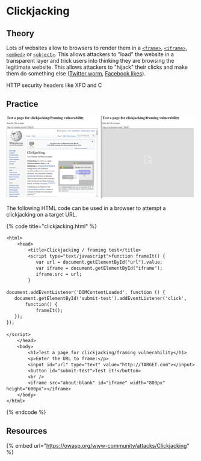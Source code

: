 # Clickjacking

## Theory

Lots of websites allow to browsers to render them in a [`<frame>`](https://developer.mozilla.org/en-US/docs/Web/HTML/Element/frame), [`<iframe>`](https://developer.mozilla.org/en-US/docs/Web/HTML/Element/iframe), [`<embed>`](https://developer.mozilla.org/en-US/docs/Web/HTML/Element/embed) or [`<object>`](https://developer.mozilla.org/en-US/docs/Web/HTML/Element/object). This allows attackers to "load" the website in a transparent layer and trick users into thinking they are browsing the legitimate website. This allows attackers to "hijack" their clicks and make them do something else ([Twitter worm](https://shiflett.org/blog/2009/twitter-dont-click-exploit), [Facebook likes](https://www.netsparker.com/blog/web-security/clickjacking-attack-on-facebook-how-tiny-attribute-save-corporation/)).

HTTP security headers like XFO and C

## Practice

![(left) vulnerable | not vulnerable (right)](<../../../.gitbook/assets/image (5).png>)

The following HTML code can be used in a browser to attempt a clickjacking on a target URL.

{% code title="clickjacking.html" %}
```markup
<html>
    <head>
        <title>Clickjacking / framing test</title>
        <script type="text/javascript">function frameIt() {
           var url = document.getElementById("url").value;
           var iframe = document.getElementById("iframe");
           iframe.src = url;
        }

document.addEventListener('DOMContentLoaded', function () {
   document.getElementById('submit-test').addEventListener('click',
       function() {
           frameIt();
   });
});

</script>
    </head>
    <body>
        <h1>Test a page for clickjacking/framing vulnerability</h1>
        <p>Enter the URL to frame:</p>
        <input id="url" type="text" value="http://TARGET.com"></input>
        <button id="submit-test">Test it!</button>
        <br />
        <iframe src="about:blank" id="iframe" width="800px" height="600px"></iframe>
    </body>
</html>
```
{% endcode %}

## Resources

{% embed url="https://owasp.org/www-community/attacks/Clickjacking" %}
